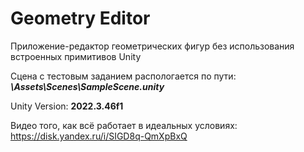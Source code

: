 # Geometry Editor

Приложение-редактор геометрических фигур без использования встроенных примитивов Unity
 
Сцена с тестовым заданием распологается по пути: **_\Assets\Scenes\SampleScene.unity_**

Unity Version: **2022.3.46f1**


Видео того, как всё работает в идеальных условиях: https://disk.yandex.ru/i/SIGD8q-QmXpBxQ
